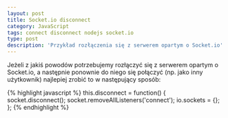 ```yaml
---
layout: post
title: Socket.io disconnect
category: JavaScript
tags: connect disconnect nodejs socket.io
type: post
description: 'Przykład rozłączenia się z serwerem opartym o Socket.io'
---
```

Jeżeli z jakiś powodów potrzebujemy rozłączyć się z serwerem opartym o Socket.io, a następnie ponownie do niego się połączyć (np. jako inny użytkownik) najlepiej zrobić to w następujący sposób:

{% highlight javascript %}
this.disconnect = function() {
	socket.disconnect();
	socket.removeAllListeners('connect'); 
	io.sockets = {};
};
{% endhighlight %}